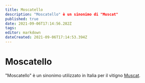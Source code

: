 ```yaml
---
title: Moscatello
description: "Moscatello" è un sinonimo di "Muscat"
published: true
date: 2021-09-06T17:14:56.282Z
tags: 
editor: markdown
dateCreated: 2021-09-06T17:14:53.394Z
---
```


# Moscatello

"Moscatello" è un sinonimo utilizzato in Italia per il vitigno [Muscat](/vitigni/Francia/bacca-bianca/muscat).